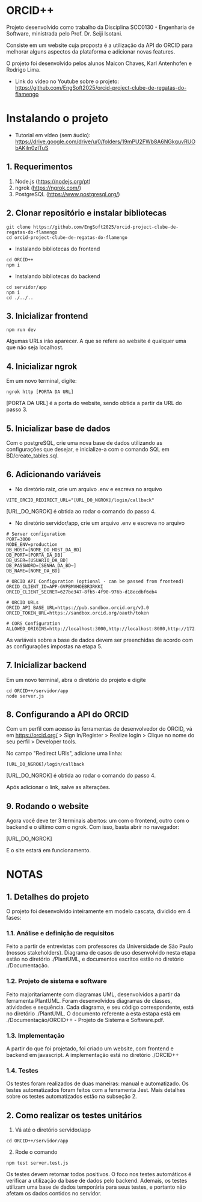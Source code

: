 # ORCID++ 
Projeto desenvolvido como trabalho da Disciplina SCC0130 - Engenharia de Software, ministrada pelo Prof. Dr. Seiji Isotani.

Consiste em um website cuja proposta é a utilização da API do ORCID para melhorar alguns aspectos da plataforma e adicionar novas features.

O projeto foi desenvolvido pelos alunos Maicon Chaves, Karl Antenhofen e Rodrigo Lima.

- Link do vídeo no Youtube sobre o projeto: https://github.com/EngSoft2025/orcid-project-clube-de-regatas-do-flamengo

# Instalando o projeto

- Tutorial em vídeo (sem áudio): https://drive.google.com/drive/u/0/folders/19mPU2FWb8A6NGkguvRUObAKiln0zITuS

## 1. Requerimentos
1. Node.js (https://nodejs.org/pt)
2. ngrok (https://ngrok.com/)
3. PostgreSQL (https://www.postgresql.org/)

## 2. Clonar repositório e instalar bibliotecas
```
git clone https://github.com/EngSoft2025/orcid-project-clube-de-regatas-do-flamengo
cd orcid-project-clube-de-regatas-do-flamengo
```
- Instalando bibliotecas do frontend
```
cd ORCID++
npm i
```
- Instalando bibliotecas do backend
```
cd servidor/app
npm i
cd ./../..
```

## 3. Inicializar frontend
```
npm run dev
```
Algumas URLs irão aparecer. A que se refere ao website é qualquer uma que não seja localhost.

## 4. Inicializar ngrok
Em um novo terminal, digite:
```
ngrok http [PORTA DA URL]
```
[PORTA DA URL] é a porta do website, sendo obtida a partir da URL do passo 3.

## 5. Inicializar base de dados
Com o postgreSQL, crie uma nova base de dados utilizando as configurações que desejar, e inicialize-a com o comando SQL em BD/create_tables.sql.

## 6. Adicionando variáveis 
- No diretório raiz, crie um arquivo .env e escreva no arquivo
```
VITE_ORCID_REDIRECT_URL="[URL_DO_NGROK]/login/callback"  
```
[URL_DO_NGROK] é obtida ao rodar o comando do passo 4.

- No diretório servidor/app, crie um arquivo .env e escreva no arquivo
```
# Server configuration
PORT=3000 
NODE_ENV=production
DB_HOST=[NOME_DO_HOST_DA_BD]
DB_PORT=[PORTA_DA_DB]
DB_USER=[USUARIO_DA_BD]
DB_PASSWORD=[SENHA_DA_BD~]
DB_NAME=[NOME_DA_BD]

# ORCID API Configuration (optional - can be passed from frontend)
ORCID_CLIENT_ID=APP-GVPBMVHOEBR3RKKI
ORCID_CLIENT_SECRET=627be347-8fb5-4f90-976b-d18ecdbf6eb4

# ORCID URLs
ORCID_API_BASE_URL=https://pub.sandbox.orcid.org/v3.0
ORCID_TOKEN_URL=https://sandbox.orcid.org/oauth/token

# CORS Configuration
ALLOWED_ORIGINS=http://localhost:3000,http://localhost:8080,http://172.24.59.101:8080
```
As variáveis sobre a base de dados devem ser preenchidas de acordo com as configurações impostas na etapa 5.

## 7. Inicializar backend
Em um novo terminal, abra o diretório do projeto e digite
```
cd ORCID++/servidor/app
node server.js
```
## 8. Configurando a API do ORCID
Com um perfil com acesso às ferramentas de desenvolvedor do ORCID, vá em https://orcid.org/ > Sign In/Register > Realize login > Clique no nome do seu perfil > Developer tools.

No campo "Redirect URIs", adicione uma linha:
```
[URL_DO_NGROK]/login/callback
```
[URL_DO_NGROK] é obtida ao rodar o comando do passo 4. 

Após adicionar o link, salve as alterações.

## 9. Rodando o website
Agora você deve ter 3 terminais abertos: um com o frontend, outro com o backend e o último com o ngrok. Com isso, basta abrir no navegador:

[URL_DO_NGROK]

E o site estará em funcionamento.

# NOTAS
## 1. Detalhes do projeto

O projeto foi desenvolvido inteiramente em modelo cascata, dividido em 4 fases:
### 1.1. Análise e definição de requisitos
Feito a partir de entrevistas com professores da Universidade de São Paulo (nossos stakeholders). Diagrama de casos de uso desenvolvido nesta etapa estão no diretório ./PlantUML, e documentos escritos estão no diretório ./Documentação.
### 1.2. Projeto de sistema e software
Feito majoritariamente com diagramas UML, desenvolvidos a partir da ferramenta PlantUML. Foram desenvolvidos diagramas de classes, atividades e sequência. Cada diagrama, e seu código correspondente, está no diretório ./PlantUML. O documento referente a esta estapa está em ./Documentação/ORCID++ - Projeto de Sistema e Software.pdf.
### 1.3. Implementação
A partir do que foi projetado, foi criado um website, com frontend e backend em javascript. A implementação está no diretório ./ORCID++
### 1.4. Testes
Os testes foram realizados de duas maneiras: manual e automatizado. Os testes automatizados foram feitos com a ferramenta Jest. Mais detalhes sobre os testes automatizados estão na subseção 2.

## 2. Como realizar os testes unitários
1. Vá até o diretório servidor/app
```
cd ORCID++/servidor/app
```

2. Rode o comando
```
npm test server.test.js
```

Os testes devem retornar todos positivos. O foco nos testes automáticos é verificar a utilização da base de dados pelo backend. Ademais, os testes utilizam uma base de dados temporária para seus testes, e portanto não afetam os dados contidos no servidor.

